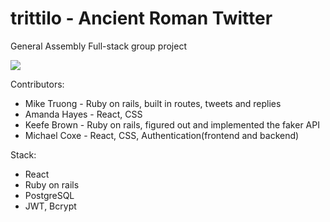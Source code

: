 # trittilo - Ancient Roman Twitter
General Assembly Full-stack group project

![](https://imgur.com/SNcKG6B.png)

Contributors:

- Mike Truong - Ruby on rails, built in routes, tweets and replies
- Amanda Hayes - React, CSS
- Keefe Brown - Ruby on rails, figured out and implemented the faker API 
- Michael Coxe - React, CSS, Authentication(frontend and backend)

Stack:
- React
- Ruby on rails
- PostgreSQL
- JWT, Bcrypt
